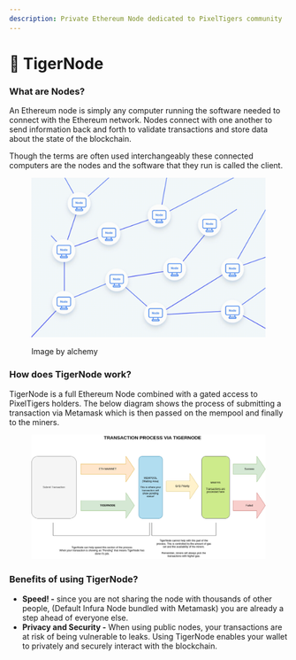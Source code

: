 ```yaml
---
description: Private Ethereum Node dedicated to PixelTigers community
---
```


# 🐯 TigerNode

### What are Nodes?&#x20;

An Ethereum node is simply any computer running the software needed to connect with the Ethereum network. Nodes connect with one another to send information back and forth to validate transactions and store data about the state of the blockchain.

Though the terms are often used interchangeably these connected computers are the nodes and the software that they run is called the client.&#x20;

<figure><img src="../../.gitbook/assets/image.png" alt=""><figcaption><p>Image by alchemy</p></figcaption></figure>

### How does TigerNode work?

TigerNode is a full Ethereum Node combined with a gated access to PixelTigers holders. The below diagram shows the process of submitting a transaction via Metamask which is then passed on the mempool and finally to the miners.

<figure><img src="../../.gitbook/assets/TigerNode FlowChart.drawio.png" alt=""><figcaption></figcaption></figure>

### Benefits of using TigerNode?

* **Speed! -** since you are not sharing the node with thousands of other people, (Default Infura Node bundled with Metamask) you are already a step ahead of everyone else.&#x20;
* **Privacy and Security -** When using public nodes, your transactions are at risk of being vulnerable to leaks. Using TigerNode enables your wallet to privately and securely interact with the blockchain.&#x20;
